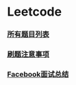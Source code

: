 # Leetcode

### **[所有题目列表](https://github.com/dingjikerbo/leetcode/blob/master/doc/Leetcodes.md)**
 
### **[刷题注意事项](https://github.com/dingjikerbo/leetcode/blob/master/doc/Attention.md)** 
 
### **[Facebook面试总结](https://github.com/dingjikerbo/leetcode/blob/master/doc/FacebookSummary.md)** 
